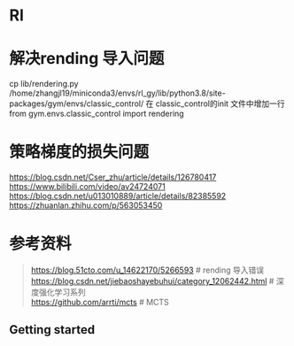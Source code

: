 # Rl

# 解决rending 导入问题
cp lib/rendering.py /home/zhangjl19/miniconda3/envs/rl_gy/lib/python3.8/site-packages/gym/envs/classic_control/
在 classic_control的init 文件中增加一行 from gym.envs.classic_control import rendering

# 策略梯度的损失问题
https://blog.csdn.net/Cser_zhu/article/details/126780417
https://www.bilibili.com/video/av24724071
https://blog.csdn.net/u013010889/article/details/82385592
https://zhuanlan.zhihu.com/p/563053450

# 参考资料
> https://blog.51cto.com/u_14622170/5266593 # rending 导入错误
> https://blog.csdn.net/jiebaoshayebuhui/category_12062442.html # 深度强化学习系列  
> https://github.com/arrti/mcts # MCTS


## Getting started
